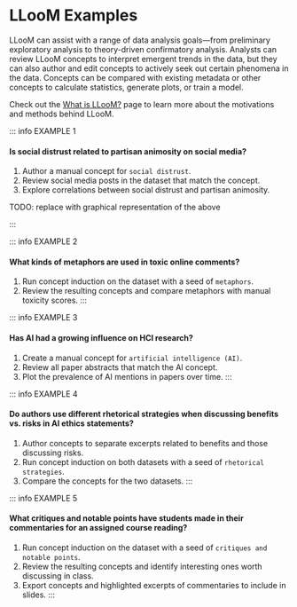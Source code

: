# LLooM Examples

LLooM can assist with a range of data analysis goals—from preliminary exploratory analysis to theory-driven confirmatory analysis. Analysts can review LLooM concepts to interpret emergent trends in the data, but they can also author and edit concepts to actively seek out certain phenomena in the data. Concepts can be compared with existing metadata or other concepts to calculate statistics, generate plots, or train a model.

Check out the [What is LLooM?](/about/index.html) page to learn more about the motivations and methods behind LLooM.

::: info EXAMPLE 1
#### Is social distrust related to partisan animosity on social media?
 1. Author a manual concept for `social distrust`.
 2. Review social media posts in the dataset that match the concept.
 3. Explore correlations between social distrust and partisan animosity.

TODO: replace with graphical representation of the above
<!-- ![The full LLooM Process](/media/lloom_process_full.svg) -->
:::

::: info EXAMPLE 2
#### What kinds of metaphors are used in toxic online comments?
1. Run concept induction on the dataset with a seed of `metaphors`.
2. Review the resulting concepts and compare metaphors with manual toxicity scores.
:::

::: info EXAMPLE 3
#### Has AI had a growing influence on HCI research?
1. Create a manual concept for `artificial intelligence (AI)`.
2. Review all paper abstracts that match the AI concept.
3. Plot the prevalence of AI mentions in papers over time.
:::

::: info EXAMPLE 4
#### Do authors use different rhetorical strategies when discussing benefits vs. risks in AI ethics statements?
1. Author concepts to separate excerpts related to benefits and those discussing risks.
2. Run concept induction on both datasets with a seed of `rhetorical strategies`.
3. Compare the concepts for the two datasets.
:::

::: info EXAMPLE 5
#### What critiques and notable points have students made in their commentaries for an assigned course reading?
1. Run concept induction on the dataset with a seed of `critiques and notable points`.
2. Review the resulting concepts and identify interesting ones worth discussing in class.
3. Export concepts and highlighted excerpts of commentaries to include in slides.
:::